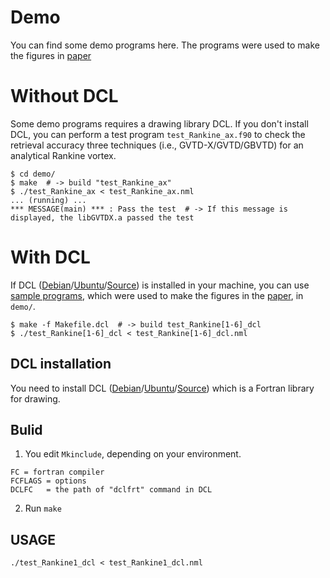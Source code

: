 # Demo
You can find some demo programs here. 
The programs were used to make the figures in [paper](https://doi.org)

# Without DCL
Some demo programs requires a drawing library DCL. 
If you don't install DCL, you can perform a test program `test_Rankine_ax.f90` to check the retrieval accuracy three techniques (i.e., GVTD-X/GVTD/GBVTD) for an analytical Rankine vortex. 
```
$ cd demo/
$ make  # -> build "test_Rankine_ax"
$ ./test_Rankine_ax < test_Rankine_ax.nml
... (running) ...
*** MESSAGE(main) *** : Pass the test  # -> If this message is displayed, the libGVTDX.a passed the test
```


# With DCL
If DCL ([Debian](http://www.gfd-dennou.org/arch/cc-env/debian-dennou/index.htm.en)/[Ubuntu](http://www.gfd-dennou.org/arch/cc-env/ubuntu-dennou/index.htm.en)/[Source](https://www.gfd-dennou.org/arch/dcl/)) is installed in your machine, you can use [sample programs](demo/sample.md), which were used to make the figures in the [paper](https://doi.org/), in `demo/`.
```
$ make -f Makefile.dcl  # -> build test_Rankine[1-6]_dcl
$ ./test_Rankine[1-6]_dcl < test_Rankine[1-6]_dcl.nml
```


## DCL installation
You need to install DCL ([Debian](http://www.gfd-dennou.org/arch/cc-env/debian-dennou/index.htm.en)/[Ubuntu](http://www.gfd-dennou.org/arch/cc-env/ubuntu-dennou/index.htm.en)/[Source](https://www.gfd-dennou.org/arch/dcl/)) which is a Fortran library for drawing. 


## Bulid
1. You edit `Mkinclude`, depending on your environment. 
```
FC = fortran compiler
FCFLAGS = options
DCLFC   = the path of "dclfrt" command in DCL
```
2. Run `make`


## USAGE
```
./test_Rankine1_dcl < test_Rankine1_dcl.nml
```

